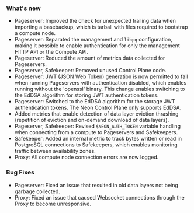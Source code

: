 ### What's new

- Pageserver: Improved the check for unexpected trailing data when importing a basebackup, which is tarball with files required to bootstrap a compute node.
- Pageserver: Separated the management and `libpq` configuration, making it possible to enable authentication for only the management HTTP API or the Compute API.
- Pageserver: Reduced the amount of metrics data collected for Pageservers.
- Pageserver, Safekeeper: Removed unused Control Plane code.
- Pageserver: JWT (JSON Web Token) generation is now permitted to fail when running Pageservers with authentication disabled, which enables running without the 'openssl' binary. This change enables switching to the EdDSA algorithm for storing JWT authentication tokens.
- Pageserver: Switched to the EdDSA algorithm for the storage JWT authentication tokens. The Neon Control Plane only supports EdDSA.
- Added metrics that enable detection of data layer eviction thrashing (repetition of eviction and on-demand download of data layers).
- Pageserver, Safekeeper: Revised `$NEON_AUTH_TOKEN` variable handling when connecting from a compute to Pageservers and Safekeepers.
- Safekeeper: Added an internal metric to track bytes written or read in PostgreSQL connections to Safekeepers, which enables monitoring traffic between availability zones.
- Proxy: All compute node connection errors are now logged.

### Bug Fixes

- Pageserver: Fixed an issue that resulted in old data layers not being garbage collected.
- Proxy: Fixed an issue that caused Websocket connections through the Proxy to become unresponsive.

